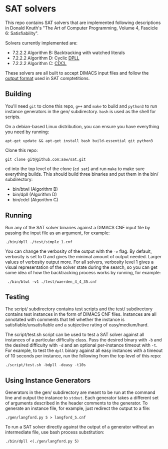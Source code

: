 SAT solvers
===========

This repo contains SAT solvers that are implemented following descriptions in
Donald Knuth's "The Art of Computer Programming, Volume 4, Fascicle 6:
Satisfiability".

Solvers currently implemented are:

  * 7.2.2.2 Algorithm B: Backtracking with watched literals
  * 7.2.2.2 Algorithm D: Cyclic [DPLL](https://en.wikipedia.org/wiki/DPLL_algorithm)
  * 7.2.2.2 Algorithm C: [CDCL](https://en.wikipedia.org/wiki/Conflict-driven_clause_learning)

These solvers are all built to accept
DIMACS input files and follow the
[output format](https://www.satcompetition.org/2004/format-solvers2004.html)
used in SAT comptetitions.

Building
--------

You'll need `git` to clone this repo, `g++` and `make` to build and `python3` to run
instance generators in the gen/ subdirectory. `bash` is used as the shell for scripts.

On a debian-based Linux distribution, you can ensure you have everything you need by
running:

    apt-get update && apt-get install bash build-essential git python3

Clone this repo:

    git clone git@github.com:aaw/sat.git

cd into the top level of the clone (`cd sat`) and run `make` to make sure everything
builds. This should build three binaries and put them in the bin/ subdirectory:

   * bin/btwl (Algorithm B)
   * bin/dpll (Algorithm D)
   * bin/cdcl (Algorithm C)

Running
-------

Run any of the SAT solver binaries against a DIMACS CNF input file by passing the
input file as an argument, for example:

    ./bin/dpll ./test/simple_1.cnf

You can change the verbosity of the output with the `-v` flag. By default, verbosity
is set to 0 and gives the minimal amount of output needed. Larger values of
verbosity output more. For all solvers, verbosity level 1 gives a visual
representation of the solver state during the search, so you can get some idea of
how the backtracking process works by running, for example:

     ./bin/btwl -v1 ./test/waerden_4_4_35.cnf

Testing
-------

The script/ subdirectory contains test scripts and the test/ subdirectory contains
test instances in the form of DIMACS CNF files. Instances are all annotated with
comments that tell whether the instance is satisfiable/unsatisfiable and a subjective
rating of easy/medium/hard.

The script/test.sh script can be used to test a SAT solver against all instances of a
particular difficulty class. Pass the desired binary with `-b` and the desired
difficulty with `-d` and an optional per-instance timeout with `-t`. For example, to
test the `dpll` binary against all easy instances with a timeout of 10 seconds per
instance, run the following from the top level of this repo:

    ./script/test.sh -bdpll -deasy -t10s

Using Instance Generators
-------------------------

Generators in the gen/ subdirectory are meant to be run at the command line and
output the instance to `stdout`. Each generator takes a different set of arguments
described in the header comments to the generator. To generate an instance file,
for example, just redirect the output to a file:

    ./gen/langford.py 5 > langford_5.cnf

To run a SAT solver directly against the output of a generator without an intermediate
file, use bash process substitution:

    ./bin/dpll <(./gen/langford.py 5)